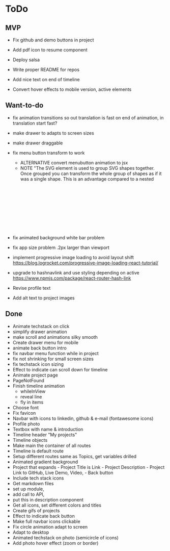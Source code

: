 # ToDo

## MVP

- Fix github and demo buttons in project
- Add pdf icon to resume component

- Deploy salsa
- Write proper README for repos
- Add nice text on end of timeline
- Convert hover effects to mobile version, active elements

## Want-to-do

- fix animation transitions so out translation is fast on end of animation, in translation start fast?
- make drawer to adapts to screen sizes
- make drawer draggable
- fix menu button transform to work

  - ALTERNATIVE convert menubutton animation to jsx
  - NOTE "The SVG <g> element is used to group SVG shapes together. Once grouped you can transform the whole group of shapes as if it was a single shape. This is an advantage compared to a nested <svg> element which cannot be the target of transformation by itself."

- fix animated background white bar problem
- fix app size problem .2px larger than viewport
- implement progressive image loading to avoid layout shift
  https://blog.logrocket.com/progressive-image-loading-react-tutorial/

- upgrade to hashnavlink and use styling depending on active
  https://www.npmjs.com/package/react-router-hash-link
- Revise profile text
- Add alt text to project images

## Done

- Animate techstack on click
- simplify drawer animation
- make scroll and animations silky smooth
- Create drawer menu for mobile
- animate back button intro
- fix navbar menu function while in project
- fix not shrinking for small screen sizes
- fix techstack icon sizing
- Effect to indicate can scroll down for timeline
- Animate project page
- PageNotFound
- Finish timeline animation
  - whileInView
  - reveal line
  - fly in items
- Choose font
- Fix favicon
- Navbar with icons to linkedin, github & e-mail (fontawesome icons)
- Profile photo
- Textbox with name & introduction
- Timeline header "My projects"
- Timeline objects
- Make main the container of all routes
- Timeline is default route
- Setup different routes same as Topics, get variables drilled
- Animated gradient background
- Project that expands - Project Title is Link - Project Description - Project Link to GitHub, Live Demo, Video, - Back button
- Include tech stack icons
- Get markdown files
- set up module,
- add call to API,
- put this in description component
- Get all icons, set different colors and titles
- Create gifs of projects
- Effect to indicate back button
- Make full navbar icons clickable
- Fix circle animation adapt to screen
- Adapt to desktop
- Animated techstack on photo (semicircle of icons)
- Add photo hover effect (zoom or border)
